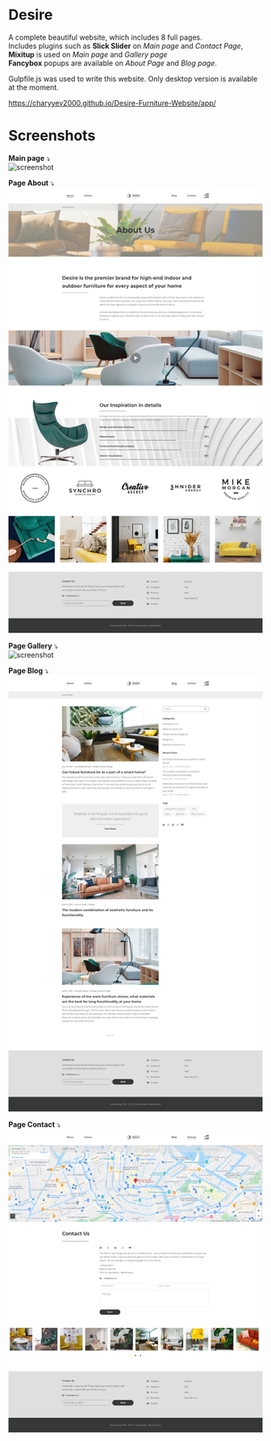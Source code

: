 # Desire

A complete beautiful website, which includes 8 full pages.  <br>
Includes plugins such as <b>Slick Slider</b> on <i>Main page</i> and <i>Contact Page</i>,  <br>
<b>Mixitup</b> is used on <i>Main page</i> and <i>Gallery page</i> <br>
<b>Fancybox</b> popups are available on <i>About Page</i> and <i>Blog page</i>.  <br>

Gulpfile.js was used to write this website. Only desktop version is available at the moment. <br>

https://charyyev2000.github.io/Desire-Furniture-Website/app/

# Screenshots

<b>Main page</b> ⤵️<br>
![screenshot](https://github.com/peura-lady/Desire/blob/main/app/images/screenshots/Desire-main.png)

<b>Page About</b> ⤵️<br>
![screenshot](https://github.com/peura-lady/Desire/blob/main/app/images/screenshots/Desire-about.png)

<b>Page Gallery</b> ⤵️<br>
![screenshot](https://github.com/peura-lady/Desire/blob/main/app/images/screenshots/Desire-gallery.png)

<b>Page Blog</b> ⤵️<br>
![screenshot](https://github.com/peura-lady/Desire/blob/main/app/images/screenshots/Desire-blog.png)

<b>Page Contact</b> ⤵️<br>
![screenshot](https://github.com/peura-lady/Desire/blob/main/app/images/screenshots/Desire-contact.png)
